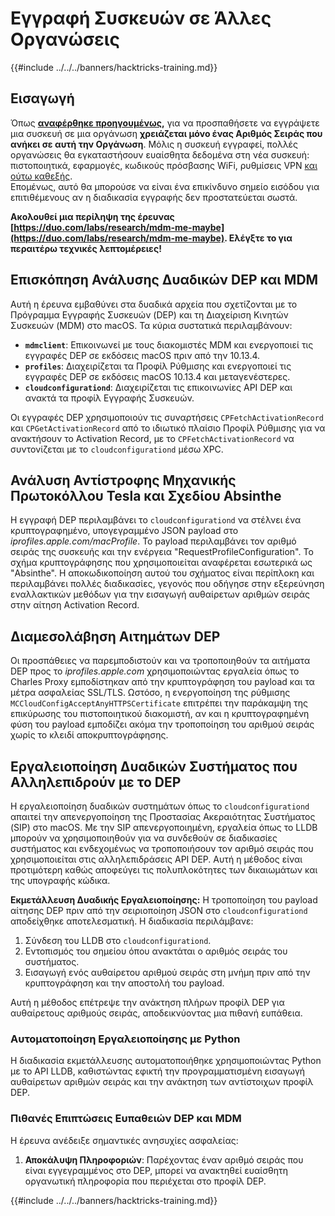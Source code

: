 # Εγγραφή Συσκευών σε Άλλες Οργανώσεις

{{#include ../../../banners/hacktricks-training.md}}

## Εισαγωγή

Όπως [**αναφέρθηκε προηγουμένως**](./#what-is-mdm-mobile-device-management)**,** για να προσπαθήσετε να εγγράψετε μια συσκευή σε μια οργάνωση **χρειάζεται μόνο ένας Αριθμός Σειράς που ανήκει σε αυτή την Οργάνωση**. Μόλις η συσκευή εγγραφεί, πολλές οργανώσεις θα εγκαταστήσουν ευαίσθητα δεδομένα στη νέα συσκευή: πιστοποιητικά, εφαρμογές, κωδικούς πρόσβασης WiFi, ρυθμίσεις VPN [και ούτω καθεξής](https://developer.apple.com/enterprise/documentation/Configuration-Profile-Reference.pdf).\
Επομένως, αυτό θα μπορούσε να είναι ένα επικίνδυνο σημείο εισόδου για επιτιθέμενους αν η διαδικασία εγγραφής δεν προστατεύεται σωστά.

**Ακολουθεί μια περίληψη της έρευνας [https://duo.com/labs/research/mdm-me-maybe](https://duo.com/labs/research/mdm-me-maybe). Ελέγξτε το για περαιτέρω τεχνικές λεπτομέρειες!**

## Επισκόπηση Ανάλυσης Δυαδικών DEP και MDM

Αυτή η έρευνα εμβαθύνει στα δυαδικά αρχεία που σχετίζονται με το Πρόγραμμα Εγγραφής Συσκευών (DEP) και τη Διαχείριση Κινητών Συσκευών (MDM) στο macOS. Τα κύρια συστατικά περιλαμβάνουν:

- **`mdmclient`**: Επικοινωνεί με τους διακομιστές MDM και ενεργοποιεί τις εγγραφές DEP σε εκδόσεις macOS πριν από την 10.13.4.
- **`profiles`**: Διαχειρίζεται τα Προφίλ Ρύθμισης και ενεργοποιεί τις εγγραφές DEP σε εκδόσεις macOS 10.13.4 και μεταγενέστερες.
- **`cloudconfigurationd`**: Διαχειρίζεται τις επικοινωνίες API DEP και ανακτά τα προφίλ Εγγραφής Συσκευών.

Οι εγγραφές DEP χρησιμοποιούν τις συναρτήσεις `CPFetchActivationRecord` και `CPGetActivationRecord` από το ιδιωτικό πλαίσιο Προφίλ Ρύθμισης για να ανακτήσουν το Activation Record, με το `CPFetchActivationRecord` να συντονίζεται με το `cloudconfigurationd` μέσω XPC.

## Ανάλυση Αντίστροφης Μηχανικής Πρωτοκόλλου Tesla και Σχεδίου Absinthe

Η εγγραφή DEP περιλαμβάνει το `cloudconfigurationd` να στέλνει ένα κρυπτογραφημένο, υπογεγραμμένο JSON payload στο _iprofiles.apple.com/macProfile_. Το payload περιλαμβάνει τον αριθμό σειράς της συσκευής και την ενέργεια "RequestProfileConfiguration". Το σχήμα κρυπτογράφησης που χρησιμοποιείται αναφέρεται εσωτερικά ως "Absinthe". Η αποκωδικοποίηση αυτού του σχήματος είναι περίπλοκη και περιλαμβάνει πολλές διαδικασίες, γεγονός που οδήγησε στην εξερεύνηση εναλλακτικών μεθόδων για την εισαγωγή αυθαίρετων αριθμών σειράς στην αίτηση Activation Record.

## Διαμεσολάβηση Αιτημάτων DEP

Οι προσπάθειες να παρεμποδιστούν και να τροποποιηθούν τα αιτήματα DEP προς το _iprofiles.apple.com_ χρησιμοποιώντας εργαλεία όπως το Charles Proxy εμποδίστηκαν από την κρυπτογράφηση του payload και τα μέτρα ασφαλείας SSL/TLS. Ωστόσο, η ενεργοποίηση της ρύθμισης `MCCloudConfigAcceptAnyHTTPSCertificate` επιτρέπει την παράκαμψη της επικύρωσης του πιστοποιητικού διακομιστή, αν και η κρυπτογραφημένη φύση του payload εμποδίζει ακόμα την τροποποίηση του αριθμού σειράς χωρίς το κλειδί αποκρυπτογράφησης.

## Εργαλειοποίηση Δυαδικών Συστήματος που Αλληλεπιδρούν με το DEP

Η εργαλειοποίηση δυαδικών συστημάτων όπως το `cloudconfigurationd` απαιτεί την απενεργοποίηση της Προστασίας Ακεραιότητας Συστήματος (SIP) στο macOS. Με την SIP απενεργοποιημένη, εργαλεία όπως το LLDB μπορούν να χρησιμοποιηθούν για να συνδεθούν σε διαδικασίες συστήματος και ενδεχομένως να τροποποιήσουν τον αριθμό σειράς που χρησιμοποιείται στις αλληλεπιδράσεις API DEP. Αυτή η μέθοδος είναι προτιμότερη καθώς αποφεύγει τις πολυπλοκότητες των δικαιωμάτων και της υπογραφής κώδικα.

**Εκμετάλλευση Δυαδικής Εργαλειοποίησης:**
Η τροποποίηση του payload αίτησης DEP πριν από την σειριοποίηση JSON στο `cloudconfigurationd` αποδείχθηκε αποτελεσματική. Η διαδικασία περιλάμβανε:

1. Σύνδεση του LLDB στο `cloudconfigurationd`.
2. Εντοπισμός του σημείου όπου ανακτάται ο αριθμός σειράς του συστήματος.
3. Εισαγωγή ενός αυθαίρετου αριθμού σειράς στη μνήμη πριν από την κρυπτογράφηση και την αποστολή του payload.

Αυτή η μέθοδος επέτρεψε την ανάκτηση πλήρων προφίλ DEP για αυθαίρετους αριθμούς σειράς, αποδεικνύοντας μια πιθανή ευπάθεια.

### Αυτοματοποίηση Εργαλειοποίησης με Python

Η διαδικασία εκμετάλλευσης αυτοματοποιήθηκε χρησιμοποιώντας Python με το API LLDB, καθιστώντας εφικτή την προγραμματισμένη εισαγωγή αυθαίρετων αριθμών σειράς και την ανάκτηση των αντίστοιχων προφίλ DEP.

### Πιθανές Επιπτώσεις Ευπαθειών DEP και MDM

Η έρευνα ανέδειξε σημαντικές ανησυχίες ασφαλείας:

1. **Αποκάλυψη Πληροφοριών**: Παρέχοντας έναν αριθμό σειράς που είναι εγγεγραμμένος στο DEP, μπορεί να ανακτηθεί ευαίσθητη οργανωτική πληροφορία που περιέχεται στο προφίλ DEP.

{{#include ../../../banners/hacktricks-training.md}}
